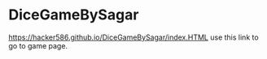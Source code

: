 # DiceGameBySagar
https://hacker586.github.io/DiceGameBySagar/index.HTML use this link to go to game page.
